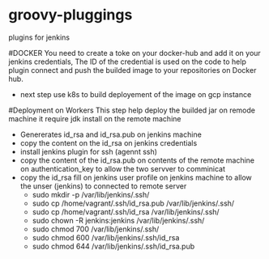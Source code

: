 # groovy-pluggings
plugins for jenkins

#DOCKER
You need to create a toke on your docker-hub and add it on your jenkins credentials, The ID of the credential is used on the code to help plugin connect and push the builded image to your repositories on Docker hub.
  - next step use k8s to build deployement of the image on gcp instance

#Deployment on Workers
This step help deploy the builded jar on remode machine  it require jdk install on the remote machine
- Genererates id_rsa and id_rsa.pub on jenkins machine
- copy the content on the id_rsa on jenkins credentials
- install jenkins plugin for ssh (agennt ssh)
- copy the content of the id_rsa.pub on contents of the remote machine on authentication_key to allow the two servver to comminicat
- copy the id_rsa fill on jenkins user profile on jenkins machine to allow the unser (jenkins) to connected  to remote server
  *   sudo mkdir -p /var/lib/jenkins/.ssh/
  *   sudo cp /home/vagrant/.ssh/id_rsa.pub /var/lib/jenkins/.ssh/
  *   sudo cp /home/vagrant/.ssh/id_rsa /var/lib/jenkins/.ssh/
  *   sudo chown -R jenkins:jenkins /var/lib/jenkins/.ssh/
  *   sudo chmod 700 /var/lib/jenkins/.ssh/
  *   sudo chmod 600 /var/lib/jenkins/.ssh/id_rsa
  *   sudo chmod 644 /var/lib/jenkins/.ssh/id_rsa.pub




